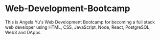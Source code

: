 # Web-Development-Bootcamp
This is Angela Yu's Web Development Bootcamp for becoming a full stack web developer using HTML, CSS, JavaScript, Node, React, PostgreSQL, Web3 and DApps. 
